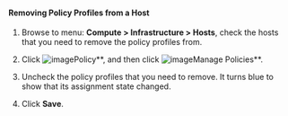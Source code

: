 #### Removing Policy Profiles from a Host

1. Browse to menu: **Compute > Infrastructure > Hosts**, check the hosts that you need to remove the policy profiles from.

2. Click ![image](../images/1941.png**)Policy**, and then click ![image](../images/1851.png**)Manage Policies**.

3. Uncheck the policy profiles that you need to remove. It turns blue to show that its assignment state changed.

4. Click **Save**.
